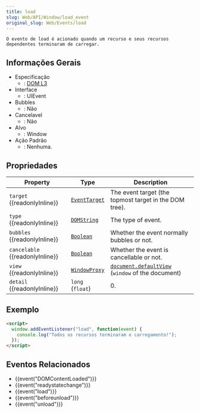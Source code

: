 ```yaml
---
title: load
slug: Web/API/Window/load_event
original_slug: Web/Events/load
---
```

```
O evento de load é acionado quando um recurso e seus recursos
dependentes terminaram de carregar.
```

## Informações Gerais

- Especificação
  - : [DOM L3](https://www.w3.org/TR/DOM-Level-3-Events/#event-type-load)
- Interface
  - : UIEvent
- Bubbles
  - : Não
- Cancelavel
  - : Não
- Alvo
  - : Window
- Ação Padrão
  - : Nenhuma.

## Propriedades

| Property                              | Type                                                                                                                                                            | Description                                                                                                                                                                                                           |
| ------------------------------------- | --------------------------------------------------------------------------------------------------------------------------------------------------------------- | --------------------------------------------------------------------------------------------------------------------------------------------------------------------------------------------------------------------- |
| `target` {{readonlyInline}}     | [`EventTarget`](/pt-BR/docs/Web/API/EventTarget)  | The event target (the topmost target in the DOM tree).                                                                                                                                                                |
| `type` {{readonlyInline}}       | [`DOMString`](/pt-BR/docs/Web/API/DOMString) | The type of event.                                                                                                                                                                                                    |
| `bubbles` {{readonlyInline}}    | [`Boolean`](/pt-BR/docs/Web/API/Boolean)                                                         | Whether the event normally bubbles or not.                                                                                                                                                                            |
| `cancelable` {{readonlyInline}} | [`Boolean`](/pt-BR/docs/Web/API/Boolean)                                                         | Whether the event is cancellable or not.                                                                                                                                                                              |
| `view` {{readonlyInline}}       | [`WindowProxy`](/pt-BR/docs/Web/API/WindowProxy)                         | [`document.defaultView`](/pt-BR/docs/Web/API/Document/defaultView) (`window` of the document) |
| `detail` {{readonlyInline}}     | `long` (`float`)                                                                                                                                                | 0.                                                                                                                                                                                                                    |

## Exemplo

```html
<script>
  window.addEventListener("load", function(event) {
    console.log("Todos os recursos terminaram o carregamento!");
  });
</script>
```

## Eventos Relacionados

- {{event("DOMContentLoaded")}}
- {{event("readystatechange")}}
- {{event("load")}}
- {{event("beforeunload")}}
- {{event("unload")}}
